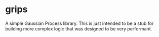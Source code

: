 # grips

A simple Gaussian Process library. This is just intended to be a stub for building more complex logic that was designed to be very performant.
